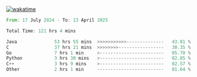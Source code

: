 [![wakatime](https://wakatime.com/badge/user/5970ac98-85fb-4bfd-a7d8-142e7d5bd274.svg)](https://wakatime.com/@5970ac98-85fb-4bfd-a7d8-142e7d5bd274)

<!--START_SECTION:waka-->

```rust
From: 17 July 2024 - To: 13 April 2025

Total Time: 121 hrs 4 mins

Java              53 hrs 55 mins  >>>>>>>>>>>--------------   43.81 %
C                 37 hrs 21 mins  >>>>>>>>-----------------   30.35 %
Go                7 hrs 1 min     >------------------------   05.70 %
Python            3 hrs 30 mins   >------------------------   02.85 %
C++               3 hrs 9 mins    >------------------------   02.57 %
Other             2 hrs 1 min     -------------------------   01.64 %
```

<!--END_SECTION:waka-->

